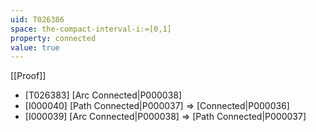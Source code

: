 ```yaml
---
uid: T026386
space: the-compact-interval-i:=[0,1]
property: connected
value: true
---
```

[[Proof]]

* [T026383] [Arc Connected|P000038]
* [I000040] [Path Connected|P000037] => [Connected|P000036]
* [I000039] [Arc Connected|P000038] => [Path Connected|P000037]


